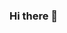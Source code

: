 ### Hi there 👋

<!--
**milano5naranja/milano5naranja** is a ✨ _special_ ✨ repository because its `README.md` (this file) appears on your GitHub profile.

Here are some ideas to get you started:

- 🔭 I’m currently working on my coding skills
- :diamonds: I’m currently learning Ruby
- ⚡ Fun fact: I love snowstorms!
-->
